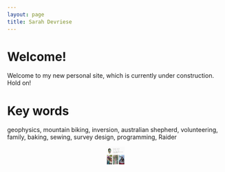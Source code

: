 ```yaml
---
layout: page
title: Sarah Devriese
---
```


# Welcome!

Welcome to my new personal site, which is currently under construction. Hold on!

# Key words

geophysics, mountain biking, inversion, australian shepherd, volunteering, family, baking, sewing, survey design, programming, Raider

<center>
<a href="https://www.instagram.com/mtb_rider_bc/">
  <img src="https://github.com/sdevriese/sdevriese.github.io/blob/master/_posts/img/insta.PNG" style="width:42px;height:42px;border:0;">
</a>
</center>

